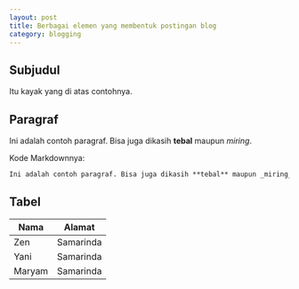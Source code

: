 ```yaml
--- 
layout: post
title: Berbagai elemen yang membentuk postingan blog
category: blogging
--- 
```


## Subjudul

Itu kayak yang di atas contohnya.

## Paragraf

Ini adalah contoh paragraf. Bisa juga dikasih **tebal** maupun _miring_.

Kode Markdownnya:

```markdown
Ini adalah contoh paragraf. Bisa juga dikasih **tebal** maupun _miring_.
```

## Tabel

| Nama | Alamat |
|---|---|
| Zen | Samarinda |
| Yani | Samarinda |
| Maryam | Samarinda |